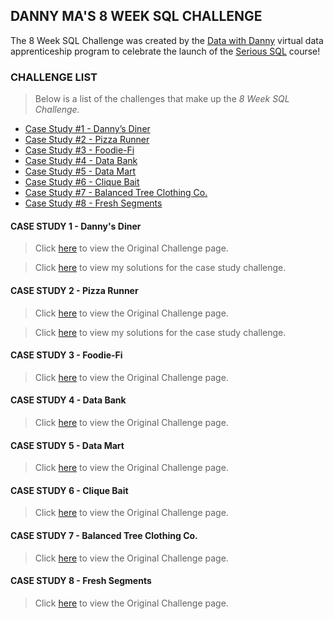 ## DANNY MA'S 8 WEEK SQL CHALLENGE
The 8 Week SQL Challenge was created by the [Data with Danny](https://www.datawithdanny.com/) 
virtual data apprenticeship program to celebrate the launch of the [Serious SQL](https://bit.ly/3gWUT2G) course!

### CHALLENGE LIST
> Below is a list of the challenges that make up the *8 Week SQL Challenge.*

- [Case Study #1 - Danny’s Diner](#case-study-1---dannys-diner)
- [Case Study #2 - Pizza Runner](#case-study-2---pizza-runner)
- [Case Study #3 - Foodie-Fi](#case-study-3---foodie-fi)
- [Case Study #4 - Data Bank](#case-study-4---data-bank)
- [Case Study #5 - Data Mart](#case-study-5---data-mart)
- [Case Study #6 - Clique Bait](#case-study-6---clique-bait)
- [Case Study #7 - Balanced Tree Clothing Co.](#case-study-7---balanced-tree-clothing-co)
- [Case Study #8 - Fresh Segments](#case-study-8---fresh-segments)



#### CASE STUDY 1 - Danny's Diner
>Click [here](https://8weeksqlchallenge.com/case-study-1) to view the Original Challenge page.

>Click [here](https://github.com/Data-Bishop/Danny-Ma-Case-Study-1.git) to view my solutions for the case study challenge.


#### CASE STUDY 2 - Pizza Runner
>Click [here](https://8weeksqlchallenge.com/case-study-2) to view the Original Challenge page.

>Click [here](https://github.com/Data-Bishop/Danny-Ma-Case-Study-2.git) to view my solutions for the case study challenge.


#### CASE STUDY 3 - Foodie-Fi
>Click [here](https://8weeksqlchallenge.com/case-study-3) to view the Original Challenge page.


#### CASE STUDY 4 - Data Bank
>Click [here](https://8weeksqlchallenge.com/case-study-4) to view the Original Challenge page.


#### CASE STUDY 5 - Data Mart
>Click [here](https://8weeksqlchallenge.com/case-study-5) to view the Original Challenge page.


#### CASE STUDY 6 - Clique Bait
>Click [here](https://8weeksqlchallenge.com/case-study-6) to view  the Original Challenge page.


#### CASE STUDY 7 - Balanced Tree Clothing Co.
>Click [here](https://8weeksqlchallenge.com/case-study-7) to view the Original Challenge page.


#### CASE STUDY 8 - Fresh Segments
>Click [here](https://8weeksqlchallenge.com/case-study-8) to view the Original Challenge page.
